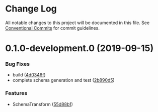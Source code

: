 # Change Log

All notable changes to this project will be documented in this file.
See [Conventional Commits](https://conventionalcommits.org) for commit guidelines.

# 0.1.0-development.0 (2019-09-15)


### Bug Fixes

* build ([4d0346f](https://github.com/graphly/graphly/commit/4d0346f))
* complete schema generation and test ([2b890d5](https://github.com/graphly/graphly/commit/2b890d5))


### Features

* SchemaTransform ([55d88b1](https://github.com/graphly/graphly/commit/55d88b1))
